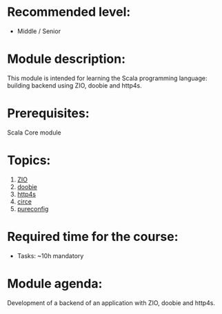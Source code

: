 **Recommended level:** 
=======================
- Middle / Senior

**Module description:** 
=======================

This module is intended for learning the Scala programming language: building backend using ZIO, doobie and http4s.

**Prerequisites:** 
=======================
Scala Core module

**Topics:** 
=======================
1. [ZIO](https://zio.dev/)
2. [doobie](https://tpolecat.github.io/doobie/)
3. [http4s](https://http4s.org/)
4. [circe](https://circe.github.io/circe/)
5. [pureconfig](https://pureconfig.github.io/)

**Required time for the course:** 
=======================
- Tasks: ~10h mandatory

**Module agenda**:
=======================
Development of a backend of an application with ZIO, doobie and http4s.